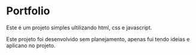 # Portfolio

Este é um projeto simples ultilizando html, css e javascript.

Este projeto foi desenvolvido sem planejamento, apenas fui tendo ideias e aplicano no projeto.